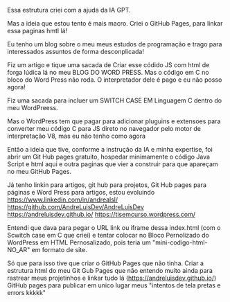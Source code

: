 Essa estrutura criei com a ajuda da IA GPT. 

Mas a ideia que estou tento é mais macro. Criei o GitHub Pages, para linkar essa paginas hmtl lá!

Eu tenho um blog sobre o meu meus estudos de programação e trago para interessados assuntos de forma desconplicada!

Fiz um artigo e tique uma sacada de Criar esse códido JS com html de forga lúdica lá no meu BLOG DO WORD PRESS. Mas o código em C no bloco do Word Press não roda. O interpretador dele é pago e eu não posso agora!

Fiz uma sacada para incluer um SWITCH CASE EM Linguagem C dentro do meu WordPreess.

Mas o WordPress tem que pagar para adicionar pluguins e extensoes para converter meu código C para JS direto no navegador pelo motor de interpretação V8, mas eu não tenho como agora

Então a ideia que tive, conforme a instrução da IA e minha expertise, foi abrir um Git Hub pages gratuito, hospedar minimamente o código Java Script e html aqui e outra paginas que vier 
a construir para que apareçam no meu GitHub Pages.

Já tenho linkin para artigos, git hub para projetos, Git Hub pages para páginas e Word Press para artigos, estou evoluindo
https://www.linkedin.com/in/andrealsl/
https://github.com/AndreLuisDev/AndreLuisDev
https://andreluisdev.github.io/
https://tisemcurso.wordpress.com/

Entendi que dava para pegar o URL link ou iframe dessa index.html (com o Scwitch case em C que criei) e tentar colocar no Bloco Pernolizado do WordPress em HTML Pernosalizado, pois teria um "mini-codigo-html-NO_AR"
em formato de site.

Só que para isso tive que criar o GitHub Pages que não tinha.
Criar a estrutura html do meu Git Gub Pages que não entendo muito ainda para rastrear meus projetinhos e linkar tudo lá (https://andreluisdev.github.io/)
GitHub pages para publicar em unico lugar meus "intentos de tela pretas e errors kkkkk"
